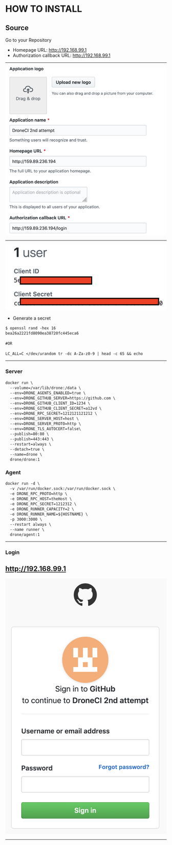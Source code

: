 # HOW TO INSTALL

## Source 
Go to your Repository
* Homepage URL: http://192.168.99.1
* Authorization callback URL: http://192.168.99.1

---
![](imagenes/demo01.PNG)
***
![](imagenes/demo02.PNG)

* Generate a secret
```
$ openssl rand -hex 16
bea26a2221fd8090ea38720fc445eca6

#OR

LC_ALL=C </dev/urandom tr -dc A-Za-z0-9 | head -c 65 && echo
```
***
### Server

```
docker run \
  --volume=/var/lib/drone:/data \
  --env=DRONE_AGENTS_ENABLED=true \
  --env=DRONE_GITHUB_SERVER=https://github.com \
  --env=DRONE_GITHUB_CLIENT_ID=1234 \
  --env=DRONE_GITHUB_CLIENT_SECRET=a12vd \
  --env=DRONE_RPC_SECRET=1212121121212 \
  --env=DRONE_SERVER_HOST=host \
  --env=DRONE_SERVER_PROTO=http \
  --env=DRONE_TLS_AUTOCERT=false\
  --publish=80:80 \
  --publish=443:443 \
  --restart=always \
  --detach=true \
  --name=drone \
  drone/drone:1
```

### Agent
```
docker run -d \
  -v /var/run/docker.sock:/var/run/docker.sock \
  -e DRONE_RPC_PROTO=http \
  -e DRONE_RPC_HOST=theHost \
  -e DRONE_RPC_SECRET=1212312 \
  -e DRONE_RUNNER_CAPACITY=2 \
  -e DRONE_RUNNER_NAME=${HOSTNAME} \
  -p 3000:3000 \
  --restart always \
  --name runner \
  drone/agent:1
```
---
### Login
http://192.168.99.1
---
![](imagenes/demo03.PNG)
***

